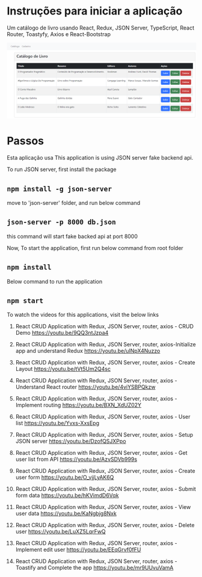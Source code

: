 # Instruções para iniciar a aplicação

Um catálogo de livro usando React, Redux, JSON Server, TypeScript, React Router, Toastyfy, Axios e React-Bootstrap

![alt text](Tela.png)

# Passos 

Esta aplicação usa This application is using JSON server fake backend api.

To run JSON server, first install the package

## `npm install -g json-server`

move to 'json-server' folder, and run below command

## `json-server -p 8000 db.json`

this command will start fake backed api at port 8000

Now, To start the application, first run below command from root folder

## `npm install`

Below command to run the application

## `npm start`

To watch the videos for this applications, visit the below links 
1. React CRUD Application with Redux, JSON Server, router, axios - CRUD Demo
https://youtu.be/9QQ3ntJzpa4

2. React CRUD Application with Redux, JSON Server, router, axios-Initialize app and understand Redux
https://youtu.be/uINpX4Nuzzo

3. React CRUD Application with Redux, JSON Server, router, axios - Create Layout
https://youtu.be/tVt5Um2Q4sc

4. React CRUD Application with Redux, JSON Server, router, axios - Understand React router
https://youtu.be/4viYSBPQkzw

5. React CRUD Application with Redux, JSON Server, router, axios - Implement routing
https://youtu.be/BXN_XdUZ02Y

6. React CRUD Application with Redux, JSON Server, router, axios - User list
https://youtu.be/Yvxs-XxsEpg

7. React CRUD Application with Redux, JSON Server, router, axios - Setup JSON server
https://youtu.be/DzofQSJXPpo

8. React CRUD Application with Redux, JSON Server, router, axios - Get user list from API
https://youtu.be/AzvSDVb999s

9. React CRUD Application with Redux, JSON Server, router, axios - Create user form
https://youtu.be/O_vjjLyAK6Q

10. React CRUD Application with Redux, JSON Server, router, axios - Submit form data
https://youtu.be/hKVimdD6Vqk

11. React CRUD Application with Redux, JSON Server, router, axios - View user data
https://youtu.be/KaNgbjg8Nxk

12. React CRUD Application with Redux, JSON Server, router, axios - Delete user
https://youtu.be/LuXZ5LqrFwQ

13. React CRUD Application with Redux, JSON Server, router, axios - Implement edit user
https://youtu.be/EEqGrvf0fFU

14. React CRUD Application with Redux, JSON Server, router, axios - Toastify and Complete the app
https://youtu.be/mr9UUvuVamA


